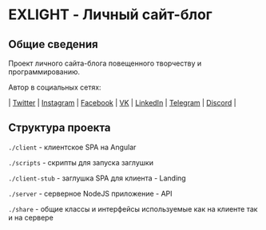 # EXLIGHT - Личный сайт-блог

## Общие сведения

Проект личного сайта-блога повещенного творчеству и программированию.

Автор в социальных сетях:

| [Twitter](https://twitter.com/only-exlight) | [Instagram](https://instagram.com/only-exlight) | [Facebook](https://www.facebook.com/only.exlight.page) | [VK](https://vk.com/only-exlight) | [LinkedIn](https://linkedin.com/only-exlight) | [Telegram](https://t.me/only-exlight) | [Discord](https://discordapp.com/invite/sAvkc7A) |

## Структура проекта

`./client` - клиентское SPA на Angular

`./scripts` - скрипты для запуска заглушки

`./client-stub` - заглушка SPA для клиента - Landing

`./server` - серверное NodeJS приложение - API

`./share` - общие классы и интерфейсы используемые как на клиенте так и на сервере
